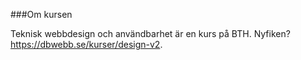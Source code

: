###Om kursen

Teknisk webbdesign och användbarhet är en kurs på BTH.
Nyfiken? https://dbwebb.se/kurser/design-v2.
